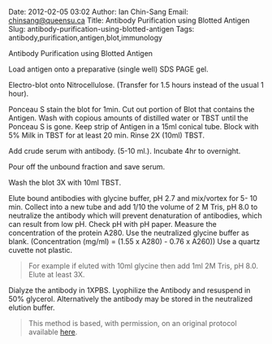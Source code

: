 Date: 2012-02-05 03:02
Author: Ian Chin-Sang
Email: chinsang@queensu.ca
Title: Antibody Purification using Blotted Antigen
Slug: antibody-purification-using-blotted-antigen
Tags: antibody,purification,antigen,blot,immunology

Antibody Purification using Blotted Antigen









Load antigen onto a preparative (single well)  SDS PAGE gel.



Electro-blot onto Nitrocellulose. (Transfer for 1.5 hours instead of the usual 1 hour).



Ponceau S stain the blot for 1min.  Cut out portion of Blot that contains the Antigen. Wash with copious amounts of distilled water or TBST until the Ponceau S is gone. Keep strip of Antigen in a 15ml conical tube.  Block with 5% Milk in TBST for at least 20 min. Rinse 2X (10ml) TBST.



Add crude serum with antibody. (5-10 ml.).  Incubate 4hr to overnight.



Pour off the unbound fraction and save serum.



Wash the blot 3X with 10ml TBST.



Elute bound antibodies with  glycine buffer, pH 2.7  and mix/vortex for 5- 10 min.  Collect into a new tube and add 1/10 the volume of 2 M Tris, pH 8.0 to neutralize the antibody which will prevent denaturation of antibodies, which can result from low pH. Check pH with pH paper. Measure the concentration of the protein A280. Use the neutralized glycine buffer as blank. (Concentration (mg/ml) = (1.55 x A280) - 0.76 x A260)) Use a quartz cuvette not plastic.


>For example if eluted with 10ml glycine then add 1ml 2M Tris, pH 8.0. Elute at least 3X.


Dialyze the antibody in 1XPBS. Lyophilize the Antibody and resuspend in 50% glycerol. Alternatively the antibody may be stored in the neutralized elution buffer.







>This method is based, with permission, on an original protocol available [here](http://130.15.90.245/antibody_purification.htm).

